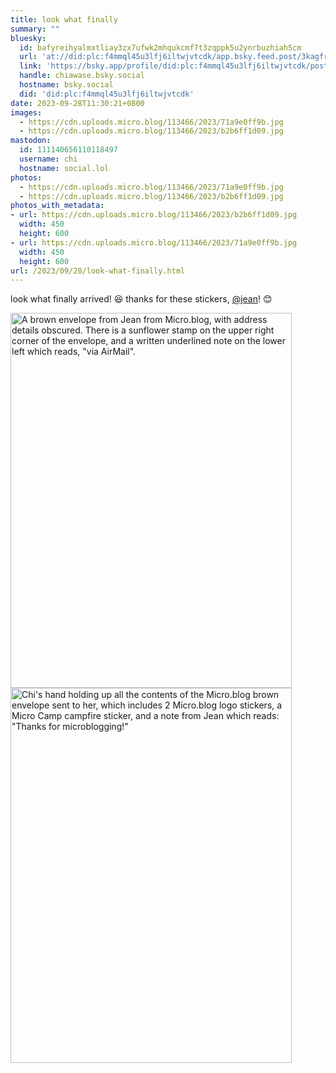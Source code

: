 ```yaml
---
title: look what finally
summary: ""
bluesky:
  id: bafyreihyalmxtliay3zx7ufwk2mhqukcmf7t3zqppk5u2ynrbuzhiah5cm
  url: 'at://did:plc:f4mmql45u3lfj6iltwjvtcdk/app.bsky.feed.post/3kagfr2pphv2s'
  link: 'https://bsky.app/profile/did:plc:f4mmql45u3lfj6iltwjvtcdk/post/3kagfr2pphv2s'
  handle: chiawase.bsky.social
  hostname: bsky.social
  did: 'did:plc:f4mmql45u3lfj6iltwjvtcdk'
date: 2023-09-28T11:30:21+0800
images:
  - https://cdn.uploads.micro.blog/113466/2023/71a9e0ff9b.jpg
  - https://cdn.uploads.micro.blog/113466/2023/b2b6ff1d09.jpg
mastodon:
  id: 111140656110118497
  username: chi
  hostname: social.lol
photos:
  - https://cdn.uploads.micro.blog/113466/2023/71a9e0ff9b.jpg
  - https://cdn.uploads.micro.blog/113466/2023/b2b6ff1d09.jpg
photos_with_metadata:
- url: https://cdn.uploads.micro.blog/113466/2023/b2b6ff1d09.jpg
  width: 450
  height: 600
- url: https://cdn.uploads.micro.blog/113466/2023/71a9e0ff9b.jpg
  width: 450
  height: 600
url: /2023/09/28/look-what-finally.html
---
```


look what finally arrived! 😆 thanks for these stickers, [@jean](https://micro.blog/jean)! 😊

<img src="/img/uploads/2023/b2b6ff1d09.jpg" width="450" height="600" alt="A brown envelope from Jean from Micro.blog, with address details obscured. There is a sunflower stamp on the upper right corner of the envelope, and a written underlined note on the lower left which reads, &quot;via AirMail&quot;."><img src="/img/uploads/2023/71a9e0ff9b.jpg" width="450" height="600" alt="Chi's hand holding up all the contents of the Micro.blog brown envelope sent to her, which includes 2 Micro.blog logo stickers, a Micro Camp campfire sticker, and a note from Jean which reads: &quot;Thanks for microblogging!&quot;">
